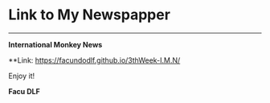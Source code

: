 ﻿# Link to My Newspapper
---

**International Monkey News**

**Link:
https://facundodlf.github.io/3thWeek-I.M.N/


Enjoy it!

**Facu DLF**
